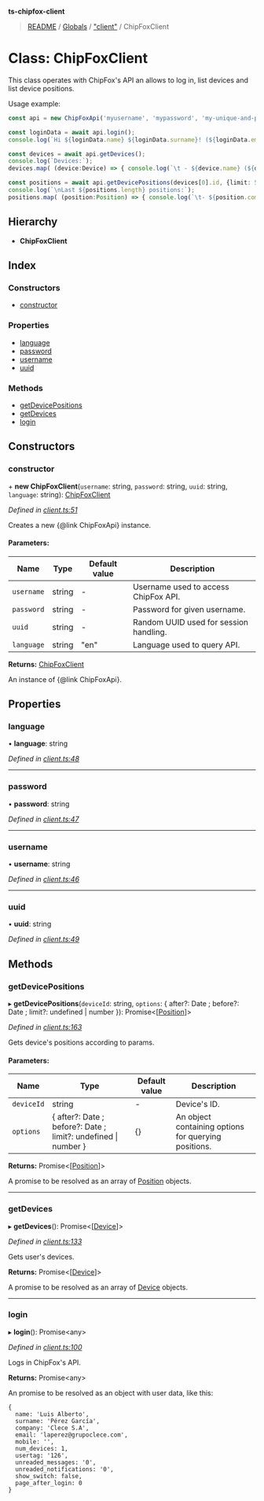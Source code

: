 **ts-chipfox-client**

> [README](../README.md) / [Globals](../globals.md) / ["client"](../modules/_client_.md) / ChipFoxClient

# Class: ChipFoxClient

This class operates with ChipFox's API an allows to log in, list devices and list device positions.

Usage example:

 ```typescript
 const api = new ChipFoxApi('myusername', 'mypassword', 'my-unique-and-provided-uuid');

 const loginData = await api.login();
 console.log(`Hi ${loginData.name} ${loginData.surname}! (${loginData.email})\n`);

 const devices = await api.getDevices();
 console.log(`Devices:`);
 devices.map( (device:Device) => { console.log(`\t - ${device.name} (${device.id}): ${device.lat}, ${device.lng} @ ${device.lastSeen}`) } );

 const positions = await api.getDevicePositions(devices[0].id, {limit: 5});
 console.log(`\nLast ${positions.length} positions:`);
 positions.map( (position:Position) => { console.log(`\t- ${position.computedLocation.lat}, ${position.computedLocation.lng} \t\t@ ${position.time}`) } );
 ```

## Hierarchy

* **ChipFoxClient**

## Index

### Constructors

* [constructor](_client_.chipfoxclient.md#constructor)

### Properties

* [language](_client_.chipfoxclient.md#language)
* [password](_client_.chipfoxclient.md#password)
* [username](_client_.chipfoxclient.md#username)
* [uuid](_client_.chipfoxclient.md#uuid)

### Methods

* [getDevicePositions](_client_.chipfoxclient.md#getdevicepositions)
* [getDevices](_client_.chipfoxclient.md#getdevices)
* [login](_client_.chipfoxclient.md#login)

## Constructors

### constructor

\+ **new ChipFoxClient**(`username`: string, `password`: string, `uuid`: string, `language`: string): [ChipFoxClient](_client_.chipfoxclient.md)

*Defined in [client.ts:51](https://github.com/luixal/ts-chipfox-client/blob/9c9288c/lib/client.ts#L51)*

Creates a new {@link ChipFoxApi} instance.

#### Parameters:

Name | Type | Default value | Description |
------ | ------ | ------ | ------ |
`username` | string | - | Username used to access ChipFox API. |
`password` | string | - | Password for given username. |
`uuid` | string | - | Random UUID used for session handling. |
`language` | string | "en" | Language used to query API.  |

**Returns:** [ChipFoxClient](_client_.chipfoxclient.md)

An instance of {@link ChipFoxApi}.

## Properties

### language

•  **language**: string

*Defined in [client.ts:48](https://github.com/luixal/ts-chipfox-client/blob/9c9288c/lib/client.ts#L48)*

___

### password

•  **password**: string

*Defined in [client.ts:47](https://github.com/luixal/ts-chipfox-client/blob/9c9288c/lib/client.ts#L47)*

___

### username

•  **username**: string

*Defined in [client.ts:46](https://github.com/luixal/ts-chipfox-client/blob/9c9288c/lib/client.ts#L46)*

___

### uuid

•  **uuid**: string

*Defined in [client.ts:49](https://github.com/luixal/ts-chipfox-client/blob/9c9288c/lib/client.ts#L49)*

## Methods

### getDevicePositions

▸ **getDevicePositions**(`deviceId`: string, `options`: { after?: Date ; before?: Date ; limit?: undefined \| number  }): Promise\<[[Position](_entities_position_.position.md)]>

*Defined in [client.ts:163](https://github.com/luixal/ts-chipfox-client/blob/9c9288c/lib/client.ts#L163)*

Gets device's positions according to params.

#### Parameters:

Name | Type | Default value | Description |
------ | ------ | ------ | ------ |
`deviceId` | string | - | Device's ID. |
`options` | { after?: Date ; before?: Date ; limit?: undefined \| number  } | {} | An object containing options for querying positions. |

**Returns:** Promise\<[[Position](_entities_position_.position.md)]>

A promise to be resolved as an array of [Position](_entities_position_.position.md) objects.

___

### getDevices

▸ **getDevices**(): Promise\<[[Device](_entities_device_.device.md)]>

*Defined in [client.ts:133](https://github.com/luixal/ts-chipfox-client/blob/9c9288c/lib/client.ts#L133)*

Gets user's devices.

**Returns:** Promise\<[[Device](_entities_device_.device.md)]>

A promise to be resolved as an array of [Device](_entities_device_.device.md) objects.

___

### login

▸ **login**(): Promise\<any>

*Defined in [client.ts:100](https://github.com/luixal/ts-chipfox-client/blob/9c9288c/lib/client.ts#L100)*

Logs in ChipFox's API.

**Returns:** Promise\<any>

An promise to be resolved as an object with user data, like this:

```
{
  name: 'Luis Alberto',
  surname: 'Pérez García',
  company: 'Clece S.A',
  email: 'laperez@grupoclece.com',
  mobile: '',
  num_devices: 1,
  usertag: '126',
  unreaded_messages: '0',
  unreaded_notifications: '0',
  show_switch: false,
  page_after_login: 0
}
```
